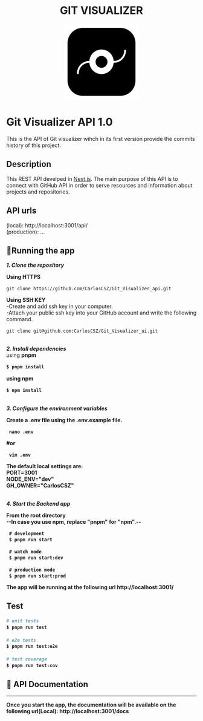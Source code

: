   <h1 align="center">GIT VISUALIZER</h1>
<p align="center">
  <img src="git.png" width="200" alt="Git Visualizer Logo Logo" />
</p>

# Git Visualizer API 1.0
This is the API of Git visualizer wihch in its first version provide the commits history of this project. 

## Description
This REST API develped in [Nest.js](https://github.com/nestjs/nest). The main purpose of this API is to connect with GitHub API in order to serve resources and information about projects and repositories.

## API urls
(local): http://localhost:3001/api/ <br />
(production): ... <br />


## 📝Running the app

***1. Clone the repository***

   **Using HTTPS**
   ```
   git clone https://github.com/CarlosCSZ/Git_Visualizer_api.git
   ```
   **Using SSH KEY**<br />
   -Create and add ssh key in your computer.<br />
   -Attach your public ssh key into your GitHub account and write the following command.<br />
   ```
   git clone git@github.com:CarlosCSZ/Git_Visualizer_ui.git
   ```

<br />***2. Install dependencies***<br />
  using <b>pnpm<b>
  ```bash
  $ pnpm install
  ```
  using <b>npm<b>
  ```bash
  $ npm install
  ```

<br />***3. Configure the environment variables***

   **Create a .env file using the .env.example file.**
   ```
    nano .env
   ```
   #or
   ```
    vim .env
   ```
   The default local settings are:<br />
    PORT=3001<br />
    NODE_ENV="dev"<br />
    GH_OWNER="CarlosCSZ"<br />    

<br />***4. Start the Backend app***

   **From the root directory**
   <br />--In case you use npm, replace "pnpm" for "npm".--
   ```
    # development
    $ pnpm run start

    # watch mode
    $ pnpm run start:dev

    # production mode
    $ pnpm run start:prod
  ```

   The app will be running at the following url http://localhost:3001/

## Test

```bash
# unit tests
$ pnpm run test

# e2e tests
$ pnpm run test:e2e

# test coverage
$ pnpm run test:cov
```

## 📂 API Documentation

*****
Once you start the app, the documentation will be available on the following url(Local): http://localhost:3001/docs
